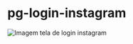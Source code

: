 # pg-login-instagram


![Imagem tela de login instagram](https://uploaddeimagens.com.br/images/004/180/592/original/loginInstagram.jpg?1669505289)
